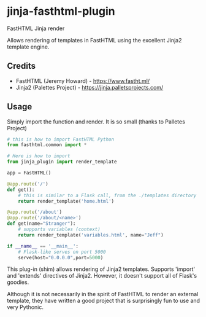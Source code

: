 # jinja-fasthtml-plugin
FastHTML Jinja render

Allows rendering of templates in FastHTML using the excellent Jinja2 template engine.

## Credits
 * FastHTML (Jeremy Howard) - https://www.fastht.ml/
 * Jinja2 (Palettes Project) - https://jinja.palletsprojects.com/

## Usage

Simply import the function and render.  It is so small (thanks to Palletes Project) 

```python
# this is how to import FastHTML Python
from fasthtml.common import *

# Here is how to import
from jinja_plugin import render_template

app = FastHTML()

@app.route('/')
def get():
    # this is similar to a Flask call, from the ./templates directory
    return render_template('home.html')

@app.route('/about')
@app.route('/about/<name>')
def get(name="Stranger"):
    # supports variables (context)
    return render_template('variables.html', name="Jeff")

if __name__ == '__main__':
    # Flask-like serves on port 5000
    serve(host="0.0.0.0",port=5000)
```

This plug-in (shim) allows rendering of Jinja2 templates.  Supports 'import' and 'extends' directives of Jinja2.  However, it doesn't support all of Flask's goodies.

Although it is not necessarily in the spirit of FastHTML to render an external template, they have written a good project that is surprisingly fun to use and very Pythonic.
